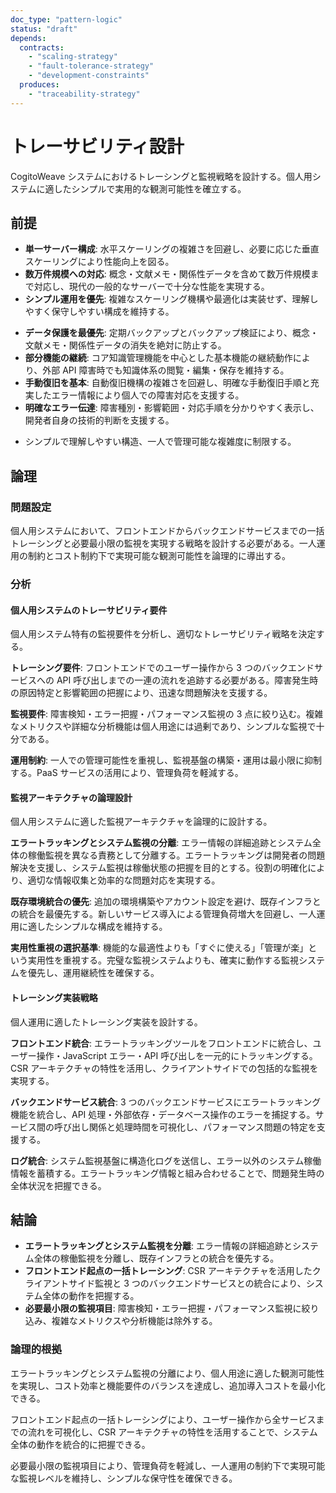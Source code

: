 ```yaml
---
doc_type: "pattern-logic"
status: "draft"
depends:
  contracts:
    - "scaling-strategy"
    - "fault-tolerance-strategy"
    - "development-constraints"
  produces:
    - "traceability-strategy"
---
```


# トレーサビリティ設計

CogitoWeave システムにおけるトレーシングと監視戦略を設計する。個人用システムに適したシンプルで実用的な観測可能性を確立する。

## 前提

<!-- PREMISE_BEGIN: scaling-strategy -->

- **単一サーバー構成**: 水平スケーリングの複雑さを回避し、必要に応じた垂直スケーリングにより性能向上を図る。
- **数万件規模への対応**: 概念・文献メモ・関係性データを含めて数万件規模まで対応し、現代の一般的なサーバーで十分な性能を実現する。
- **シンプル運用を優先**: 複雑なスケーリング機構や最適化は実装せず、理解しやすく保守しやすい構成を維持する。

<!-- PREMISE_END: scaling-strategy -->

<!-- PREMISE_BEGIN: fault-tolerance-strategy -->

- **データ保護を最優先**: 定期バックアップとバックアップ検証により、概念・文献メモ・関係性データの消失を絶対に防止する。
- **部分機能の継続**: コア知識管理機能を中心とした基本機能の継続動作により、外部 API 障害時でも知識体系の閲覧・編集・保存を維持する。
- **手動復旧を基本**: 自動復旧機構の複雑さを回避し、明確な手動復旧手順と充実したエラー情報により個人での障害対応を支援する。
- **明確なエラー伝達**: 障害種別・影響範囲・対応手順を分かりやすく表示し、開発者自身の技術的判断を支援する。

<!-- PREMISE_END: fault-tolerance-strategy -->

<!-- PREMISE_BEGIN: development-constraints -->

- シンプルで理解しやすい構造、一人で管理可能な複雑度に制限する。

<!-- PREMISE_END: development-constraints -->

## 論理

### 問題設定

個人用システムにおいて、フロントエンドからバックエンドサービスまでの一括トレーシングと必要最小限の監視を実現する戦略を設計する必要がある。一人運用の制約とコスト制約下で実現可能な観測可能性を論理的に導出する。

### 分析

#### 個人用システムのトレーサビリティ要件

個人用システム特有の監視要件を分析し、適切なトレーサビリティ戦略を決定する。

**トレーシング要件**: フロントエンドでのユーザー操作から 3 つのバックエンドサービスへの API 呼び出しまでの一連の流れを追跡する必要がある。障害発生時の原因特定と影響範囲の把握により、迅速な問題解決を支援する。

**監視要件**: 障害検知・エラー把握・パフォーマンス監視の 3 点に絞り込む。複雑なメトリクスや詳細な分析機能は個人用途には過剰であり、シンプルな監視で十分である。

**運用制約**: 一人での管理可能性を重視し、監視基盤の構築・運用は最小限に抑制する。PaaS サービスの活用により、管理負荷を軽減する。

#### 監視アーキテクチャの論理設計

個人用システムに適した監視アーキテクチャを論理的に設計する。

**エラートラッキングとシステム監視の分離**: エラー情報の詳細追跡とシステム全体の稼働監視を異なる責務として分離する。エラートラッキングは開発者の問題解決を支援し、システム監視は稼働状態の把握を目的とする。役割の明確化により、適切な情報収集と効率的な問題対応を実現する。

**既存環境統合の優先**: 追加の環境構築やアカウント設定を避け、既存インフラとの統合を最優先する。新しいサービス導入による管理負荷増大を回避し、一人運用に適したシンプルな構成を維持する。

**実用性重視の選択基準**: 機能的な最適性よりも「すぐに使える」「管理が楽」という実用性を重視する。完璧な監視システムよりも、確実に動作する監視システムを優先し、運用継続性を確保する。

#### トレーシング実装戦略

個人運用に適したトレーシング実装を設計する。

**フロントエンド統合**: エラートラッキングツールをフロントエンドに統合し、ユーザー操作・JavaScript エラー・API 呼び出しを一元的にトラッキングする。CSR アーキテクチャの特性を活用し、クライアントサイドでの包括的な監視を実現する。

**バックエンドサービス統合**: 3 つのバックエンドサービスにエラートラッキング機能を統合し、API 処理・外部依存・データベース操作のエラーを捕捉する。サービス間の呼び出し関係と処理時間を可視化し、パフォーマンス問題の特定を支援する。

**ログ統合**: システム監視基盤に構造化ログを送信し、エラー以外のシステム稼働情報を蓄積する。エラートラッキング情報と組み合わせることで、問題発生時の全体状況を把握できる。

## 結論

<!-- GLOBAL_CONCLUSION_BEGIN: traceability-strategy -->

- **エラートラッキングとシステム監視を分離**: エラー情報の詳細追跡とシステム全体の稼働監視を分離し、既存インフラとの統合を優先する。
- **フロントエンド起点の一括トレーシング**: CSR アーキテクチャを活用したクライアントサイド監視と 3 つのバックエンドサービスとの統合により、システム全体の動作を把握する。
- **必要最小限の監視項目**: 障害検知・エラー把握・パフォーマンス監視に絞り込み、複雑なメトリクスや分析機能は除外する。

<!-- GLOBAL_CONCLUSION_END: traceability-strategy -->

### 論理的根拠

エラートラッキングとシステム監視の分離により、個人用途に適した観測可能性を実現し、コスト効率と機能要件のバランスを達成し、追加導入コストを最小化できる。

フロントエンド起点の一括トレーシングにより、ユーザー操作から全サービスまでの流れを可視化し、CSR アーキテクチャの特性を活用することで、システム全体の動作を統合的に把握できる。

必要最小限の監視項目により、管理負荷を軽減し、一人運用の制約下で実現可能な監視レベルを維持し、シンプルな保守性を確保できる。
